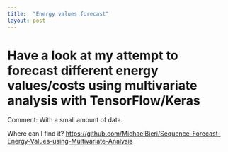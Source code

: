 ```yaml
---
title:  "Energy values forecast"
layout: post
---
```


# Have a look at my attempt to forecast different energy values/costs using multivariate analysis with TensorFlow/Keras

Comment: With a small amount of data.

Where can I find it?
https://github.com/MichaelBieri/Sequence-Forecast-Energy-Values-using-Multivariate-Analysis
